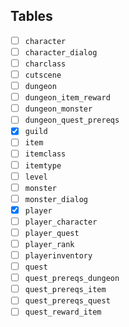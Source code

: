 ## Tables
- [ ] `character`
- [ ] `character_dialog`
- [ ] `charclass`
- [ ] `cutscene`
- [ ] `dungeon`
- [ ] `dungeon_item_reward`
- [ ] `dungeon_monster`
- [ ] `dungeon_quest_prereqs`
- [x] `guild`
- [ ] `item`
- [ ] `itemclass`
- [ ] `itemtype`
- [ ] `level`
- [ ] `monster`
- [ ] `monster_dialog`
- [x] `player`
- [ ] `player_character`
- [ ] `player_quest`
- [ ] `player_rank`
- [ ] `playerinventory`
- [ ] `quest`
- [ ] `quest_prereqs_dungeon`
- [ ] `quest_prereqs_item`
- [ ] `quest_prereqs_quest`
- [ ] `quest_reward_item`
